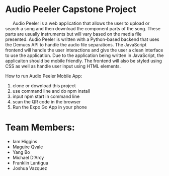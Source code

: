 # Audio Peeler Capstone Project

&nbsp;&nbsp;&nbsp;&nbsp;&nbsp;&nbsp;Audio Peeler is a web application that allows the user to upload or search a song and then download the component parts of the song. These parts are usually instruments but will vary based on the media file presented. Audio Peeler is written with a Python-based backend that uses the Demucs API to handle the audio file separations. The JavaScript frontend will handle the user interactions and give the user a clean interface to use the application. Due to the application being written in JavaScript, the applicaiton should be mobile friendly. The frontend will also be styled using CSS as well as handle user input using HTML elements. 

How to run Audio Peeler Mobile App:
1. clone or download this project
2. use command line and do npm install
3. input npm start in command line
4. scan the QR code in the browser
5. Run the Expo Go App in your phone

# Team Members:
- Iam Higgins
- Maguire Qvale
- Yang Bo
- Michael D'Arcy
- Franklin Lantigua
- Joshua Vazquez
